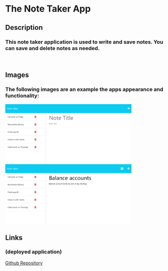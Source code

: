 # The Note Taker App

## Description
### This note taker application is used to write and save notes. You can save and delete notes as needed.  

<br>

## Images
### The following images are an example the apps appearance and functionality:

<img src="./assets/11-express-homework-demo-01.png" width = "400px">

<img src="./assets/11-express-homework-demo-02.png" width = "400px">

<br>

## Links
### (deployed application)
<a href=https://github.com/mrgssg/note-taker> Github Repository